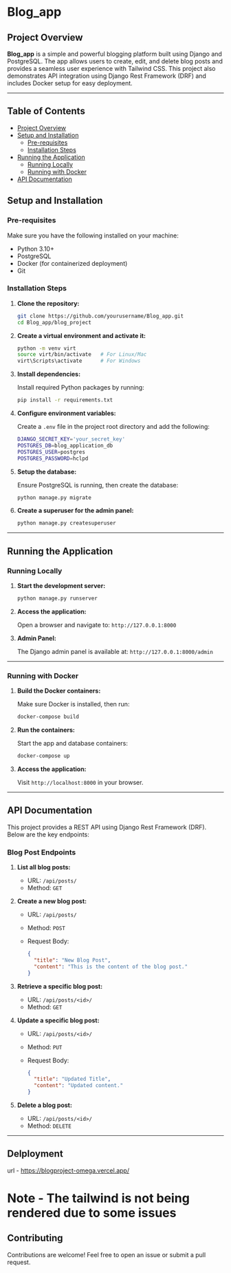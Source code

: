 # Blog_app

## Project Overview

**Blog_app** is a simple and powerful blogging platform built using Django and PostgreSQL. The app allows users to create, edit, and delete blog posts and provides a seamless user experience with Tailwind CSS. This project also demonstrates API integration using Django Rest Framework (DRF) and includes Docker setup for easy deployment.

---

## Table of Contents

- [Project Overview](#project-overview)
- [Setup and Installation](#setup-and-installation)
  - [Pre-requisites](#pre-requisites)
  - [Installation Steps](#installation-steps)
- [Running the Application](#running-the-application)
  - [Running Locally](#running-locally)
  - [Running with Docker](#running-with-docker)
- [API Documentation](#api-documentation)
## Setup and Installation

### Pre-requisites

Make sure you have the following installed on your machine:

- Python 3.10+
- PostgreSQL
- Docker (for containerized deployment)
- Git

### Installation Steps

1. **Clone the repository:**

   ```bash
   git clone https://github.com/yourusername/Blog_app.git
   cd Blog_app/blog_project
   ```

2. **Create a virtual environment and activate it:**

   ```bash
   python -m venv virt
   source virt/bin/activate   # For Linux/Mac
   virt\Scripts\activate      # For Windows
   ```

3. **Install dependencies:**

   Install required Python packages by running:

   ```bash
   pip install -r requirements.txt
   ```

4. **Configure environment variables:**

   Create a `.env` file in the project root directory and add the following:

   ```bash
   DJANGO_SECRET_KEY='your_secret_key'
   POSTGRES_DB=blog_application_db
   POSTGRES_USER=postgres
   POSTGRES_PASSWORD=hclpd
   ```

5. **Setup the database:**

   Ensure PostgreSQL is running, then create the database:

   ```bash
   python manage.py migrate
   ```

6. **Create a superuser for the admin panel:**

   ```bash
   python manage.py createsuperuser
   ```

---

## Running the Application

### Running Locally

1. **Start the development server:**

   ```bash
   python manage.py runserver
   ```

2. **Access the application:**

   Open a browser and navigate to: `http://127.0.0.1:8000`

3. **Admin Panel:**

   The Django admin panel is available at: `http://127.0.0.1:8000/admin`

---

### Running with Docker

1. **Build the Docker containers:**

   Make sure Docker is installed, then run:

   ```bash
   docker-compose build
   ```

2. **Run the containers:**

   Start the app and database containers:

   ```bash
   docker-compose up
   ```

3. **Access the application:**

   Visit `http://localhost:8000` in your browser.

---

## API Documentation

This project provides a REST API using Django Rest Framework (DRF). Below are the key endpoints:

### Blog Post Endpoints

1. **List all blog posts:**

   - URL: `/api/posts/`
   - Method: `GET`

2. **Create a new blog post:**

   - URL: `/api/posts/`
   - Method: `POST`
   - Request Body:

     ```json
     {
       "title": "New Blog Post",
       "content": "This is the content of the blog post."
     }
     ```

3. **Retrieve a specific blog post:**

   - URL: `/api/posts/<id>/`
   - Method: `GET`

4. **Update a specific blog post:**

   - URL: `/api/posts/<id>/`
   - Method: `PUT`
   - Request Body:

     ```json
     {
       "title": "Updated Title",
       "content": "Updated content."
     }
     ```

5. **Delete a blog post:**

   - URL: `/api/posts/<id>/`
   - Method: `DELETE`

---

## Delployment 

url - https://blogproject-omega.vercel.app/
# Note - The tailwind is not being rendered due to some issues 


## Contributing

Contributions are welcome! Feel free to open an issue or submit a pull request.



